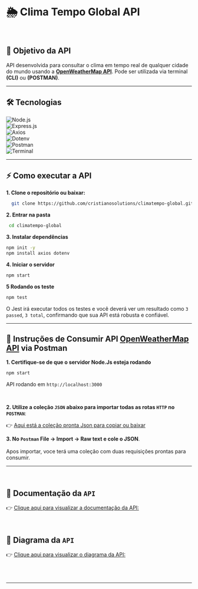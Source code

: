 # 🌦️ Clima Tempo Global API
<br>

## 🎯 Objetivo da API
API desenvolvida para consultar o clima em tempo real de qualquer cidade do mundo usando a **[OpenWeatherMap API](https://openweathermap.org/api)**. Pode ser utilizada via terminal **(CLI)** ou **(POSTMAN)**.

---

## 🛠️ Tecnologias

![Node.js](https://img.shields.io/badge/Node.js-339933?style=for-the-badge&logo=nodedotjs&logoColor=white)<br> 
![Express.js](https://img.shields.io/badge/Express.js-000000?style=for-the-badge&logo=express&logoColor=white)<br>
![Axios](https://img.shields.io/badge/Axios-6200EE?style=for-the-badge&logo=axios&logoColor=white)<br>
![Dotenv](https://img.shields.io/badge/dotenv-FAE042?style=for-the-badge&logo=dotenv&logoColor=black)<br>
![Postman](https://img.shields.io/badge/Postman-FF6C37?style=for-the-badge&logo=postman&logoColor=white) <br>
![Terminal](https://img.shields.io/badge/Terminal-000000?style=for-the-badge&logo=gnome-terminal&logoColor=white)

---

## ⚡ Como executar a API

**1. Clone o repositório ou baixar:**
```bash
  git clone https://github.com/cristianosolutions/climatempo-global.git 
```
**2. Entrar na pasta**
```bash
 cd climatempo-global
```

**3. Instalar dependências**
```bash
npm init -y
npm install axios dotenv
```
**4. Iniciar o servidor**
```bash
npm start
```
**5 Rodando os teste**
```bash
npm test
```
O Jest irá executar todos os testes e você deverá ver um resultado como ```3 passed```, ```3 total```, confirmando que sua API está robusta e confiável.

---

## 🚀 Instruções de Consumir API [OpenWeatherMap API](https://openweathermap.org/api) via Postman

**1. Certifique-se de que o servidor Node.Js esteja rodando**
```bash
npm start
```
API rodando em ```http://localhost:3000```

<br>

**2. Utilize a coleção ```JSON``` abaixo para importar todas as rotas ```HTTP``` no ```POSTMAN```**:
<br>

   👉 [Aqui está a coleção pronta Json para copiar ou baixar](https://github.com/cristianosolutions/climatempo-global/blob/main/postman/colecao.json)

   **3. No ```Postman``` File -> Import -> Raw text e cole o JSON**.
   <br><br>
   Apos importar, voce terá uma coleção com duas requisições prontas para consumir.

   ---

   <br>
   

   ## 📝 Documentação da ```API```   
   
👉 [Clique aqui para visualizar a documentação da API:](https://github.com/cristianosolutions/climatempo-global/blob/main/docs/arquiteturaapi.md)

<br>

## 📝 Diagrama da ```API```
👉 [Clique aqui para visualizar o diagrama da API:](https://github.com/cristianosolutions/climatempo-global/blob/main/docs/diagramaapi.md)

<br><br>

---


